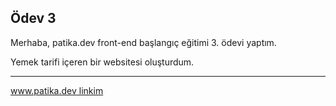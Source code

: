 ## Ödev 3

Merhaba, patika.dev front-end başlangıç eğitimi 3. ödevi yaptım. 

Yemek tarifi içeren bir websitesi oluşturdum.


---------------------------------

[www.patika.dev linkim](https://app.patika.dev/tunadev) 